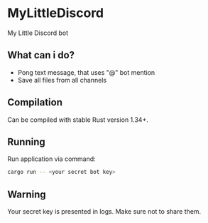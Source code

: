 # MyLittleDiscord
My Little Discord bot

## What can i do?
* Pong text message, that uses "@" bot mention
* Save all files from all channels

## Compilation
Can be compiled with stable Rust version 1.34+.

## Running
Run application via command:
```sh
cargo run -- <your secret bot key>
```

## Warning
Your secret key is presented in logs. Make sure not to share them.
